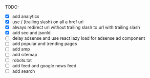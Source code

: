 TODO:

- [x] add analytics
- [x] use / (trailing slash) on all a href url
- [x] always redirect url without trailing slash to url with trailing slash
- [x] add seo and jsonld
- [ ] delay adsense and use react lazy load for adsense ad component
- [ ] add popular and trending pages
- [ ] add amp
- [ ] add sitemap
- [ ] robots.txt
- [ ] add feed and google news feed
- [ ] add search
